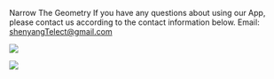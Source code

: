 Narrow The Geometry
If you have any questions about using our App, please contact us according to the contact information below. 
Email: shenyangTelect@gmail.com

![](https://oscimg.oschina.net/oscnet/02cb89365ef5be02df47bb60c456eab0713.jpg)

![](https://oscimg.oschina.net/oscnet/80da94adfaa27f6c5d849444683159935ee.jpg)
